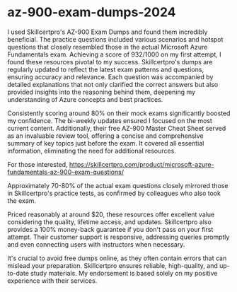 # az-900-exam-dumps-2024
I used Skillcertpro's AZ-900 Exam Dumps and found them incredibly beneficial. The practice questions included various scenarios and hotspot questions that closely resembled those in the actual Microsoft Azure Fundamentals exam. Achieving a score of 932/1000 on my first attempt, I found these resources pivotal to my success. Skillcertpro's dumps are regularly updated to reflect the latest exam patterns and questions, ensuring accuracy and relevance. Each question was accompanied by detailed explanations that not only clarified the correct answers but also provided insights into the reasoning behind them, deepening my understanding of Azure concepts and best practices.

Consistently scoring around 80% on their mock exams significantly boosted my confidence. The bi-weekly updates ensured I focused on the most current content. Additionally, their free AZ-900 Master Cheat Sheet served as an invaluable review tool, offering a concise and comprehensive summary of key topics just before the exam. It covered all essential information, eliminating the need for additional resources.

For those interested, https://skillcertpro.com/product/microsoft-azure-fundamentals-az-900-exam-questions/

Approximately 70-80% of the actual exam questions closely mirrored those in Skillcertpro's practice tests, as confirmed by colleagues who also took the exam.

Priced reasonably at around $20, these resources offer excellent value considering the quality, lifetime access, and updates. Skillcertpro also provides a 100% money-back guarantee if you don't pass on your first attempt. Their customer support is responsive, addressing queries promptly and even connecting users with instructors when necessary.

It's crucial to avoid free dumps online, as they often contain errors that can mislead your preparation. Skillcertpro ensures reliable, high-quality, and up-to-date study materials. My endorsement is based solely on my positive experience with their services.
